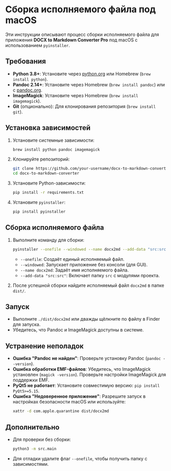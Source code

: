# Сборка исполняемого файла под macOS

Эти инструкции описывают процесс сборки исполняемого файла для приложения **DOCX to Markdown Converter Pro** под macOS с использованием `pyinstaller`.

## Требования

- **Python 3.8+**: Установите через [python.org](https://www.python.org/downloads/) или Homebrew (`brew install python`).
- **Pandoc 2.14+**: Установите через Homebrew (`brew install pandoc`) или с [pandoc.org](https://pandoc.org/installing.html).
- **ImageMagick**: Установите через Homebrew (`brew install imagemagick`).
- **Git** (опционально): Для клонирования репозитория (`brew install git`).

## Установка зависимостей

1. Установите системные зависимости:
   ```bash
   brew install python pandoc imagemagick
   ```

2. Клонируйте репозиторий:
   ```bash
   git clone https://github.com/your-username/docx-to-markdown-converter.git
   cd docx-to-markdown-converter
   ```

3. Установите Python-зависимости:
   ```bash
   pip install -r requirements.txt
   ```

4. Установите `pyinstaller`:
   ```bash
   pip install pyinstaller
   ```

## Сборка исполняемого файла

1. Выполните команду для сборки:
   ```bash
   pyinstaller --onefile --windowed --name docx2md --add-data "src:src" src/main.py
   ```

   - `--onefile`: Создаёт единый исполняемый файл.
   - `--windowed`: Запускает приложение без консоли (для GUI).
   - `--name docx2md`: Задаёт имя исполняемого файла.
   - `--add-data "src:src"`: Включает папку `src` с модулями проекта.

2. После успешной сборки найдите исполняемый файл `docx2md` в папке `dist/`.

## Запуск

- Выполните `./dist/docx2md` или дважды щёлкните по файлу в Finder для запуска.
- Убедитесь, что Pandoc и ImageMagick доступны в системе.

## Устранение неполадок

- **Ошибка "Pandoc не найден"**: Проверьте установку Pandoc (`pandoc --version`).
- **Ошибка обработки EMF-файлов**: Убедитесь, что ImageMagick установлен (`magick -version`). Проверьте настройки ImageMagick для поддержки EMF.
- **PyQt5 не работает**: Установите совместимую версию: `pip install PyQt5>=5.15`.
- **Ошибка "Недоверенное приложение"**: Разрешите запуск в настройках безопасности macOS или используйте:
  ```bash
  xattr -d com.apple.quarantine dist/docx2md
  ```

## Дополнительно

- Для проверки без сборки:
  ```bash
  python3 -m src.main
  ```
- Для отладки удалите флаг `--onefile`, чтобы получить папку с зависимостями.